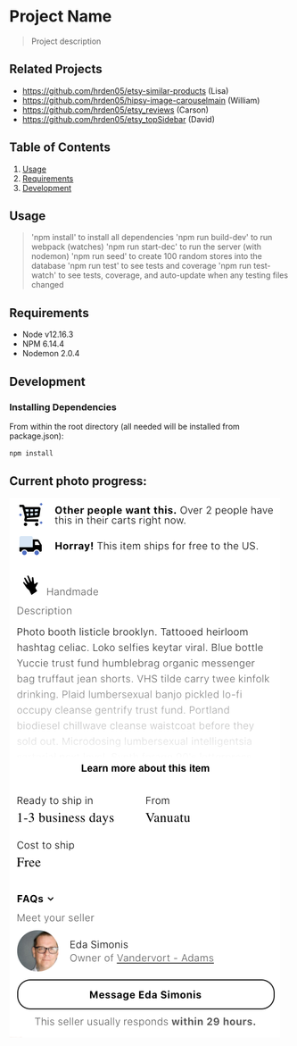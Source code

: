 # Project Name

> Project description

## Related Projects

  - https://github.com/hrden05/etsy-similar-products (Lisa)
  - https://github.com/hrden05/hipsy-image-carouselmain (William)
  - https://github.com/hrden05/etsy_reviews (Carson)
  - https://github.com/hrden05/etsy_topSidebar (David)


## Table of Contents

1. [Usage](#Usage)
1. [Requirements](#requirements)
1. [Development](#development)

## Usage

> 'npm install' to install all dependencies
> 'npm run build-dev' to run webpack (watches)
> 'npm run start-dec' to run the server (with nodemon)
> 'npm run seed' to create 100 random stores into the database
> 'npm run test' to see tests and coverage
> 'npm run test-watch' to see tests, coverage, and auto-update when any testing files changed

## Requirements

<!-- An `nvmrc` file is included if using [nvm](https://github.com/creationix/nvm). -->
- Node v12.16.3
- NPM 6.14.4
- Nodemon 2.0.4

## Development

### Installing Dependencies

From within the root directory (all needed will be installed from package.json):

```sh
npm install
```

## Current photo progress:

![Image of client side](public/sample.png)
